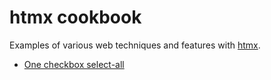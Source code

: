 # htmx cookbook

Examples of various web techniques and features with [htmx](https://htmx.org/).

- [One checkbox select-all](table-checkbox-select-all/README.md)
